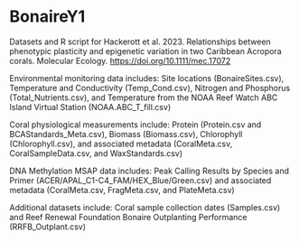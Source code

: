 # BonaireY1
Datasets and R script for Hackerott et al. 2023. Relationships between phenotypic plasticity and epigenetic variation in two Caribbean Acropora corals. Molecular Ecology. https://doi.org/10.1111/mec.17072

Environmental monitoring data includes: Site locations (BonaireSites.csv), Temperature and Conductivity (Temp_Cond.csv), Nitrogen and Phosphorus (Total_Nutrients.csv), and Temperature from the NOAA Reef Watch ABC Island Virtual Station (NOAA.ABC_T_fill.csv)

Coral physiological measurements include: Protein (Protein.csv and BCAStandards_Meta.csv), Biomass (Biomass.csv), Chlorophyll (Chlorophyll.csv), and associated metadata (CoralMeta.csv, CoralSampleData.csv, and WaxStandards.csv)

DNA Methylation MSAP data includes: Peak Calling Results by Species and Primer (ACER/APAL_C1-C4_FAM/HEX_Blue/Green.csv) and associated metadata (CoralMeta.csv, FragMeta.csv, and PlateMeta.csv)

Additional datasets include: Coral sample collection dates (Samples.csv) and Reef Renewal Foundation Bonaire Outplanting Performance (RRFB_Outplant.csv)



